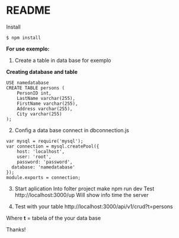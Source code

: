 # README #

Install
```
$ npm install
```
**For use exemplo:**

 1. Create a table in data base for exemplo

 **Creating database and table**
```
USE namedatabase
CREATE TABLE persons (
    PersonID int,
    LastName varchar(255),
    FirstName varchar(255),
    Address varchar(255),
    City varchar(255)
);
```
 2. Config a data base connect in dbconnection.js

```
var mysql = require('mysql');
var connection = mysql.createPool({
    host: 'localhost',
    user: 'root',
    password: 'password',
  database: 'namedatabase'
});
module.exports = connection;
```
 3. Start aplication
Into folter project make npm run dev
Test http://localhost:3000/up
Will show info time the server

 4. Test with your table
http://localhost:3000/api/v1/crud?t=persons

Where **t** = tabela of the your data base

Thanks!